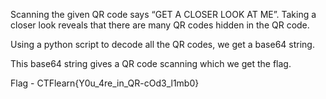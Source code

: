 Scanning the given QR code says “GET A CLOSER LOOK AT ME”. Taking a closer look reveals that there are many QR codes hidden in the QR code.

Using a python script to decode all the QR codes, we get a base64 string.

This base64 string gives a QR code scanning which we get the flag.

Flag - CTFlearn{Y0u_4re_in_QR-cOd3_l1mb0}